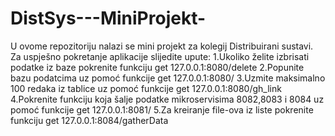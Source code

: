 # DistSys---MiniProjekt-
U ovome repozitoriju nalazi se mini projekt za kolegij Distribuirani sustavi.
Za uspješno pokretanje aplikacije slijedite upute:
  1.Ukoliko želite izbrisati podatke iz baze pokrenite funkciju get 127.0.0.1:8080/delete 
  2.Popunite bazu podatcima uz pomoć funkcije get 127.0.0.1:8080/ 
  3.Uzmite maksimalno 100 redaka iz tablice uz pomoć funkcije get 127.0.0.1:8080/gh_link  
  4.Pokrenite funkciju koja šalje podatke mikroservisima 8082,8083 i 8084 uz pomoć funkcije 
    get 127.0.0.1:8081/ 
  5.Za kreiranje file-ova iz liste pokrenite funkciju get 127.0.0.1:8084/gatherData 
